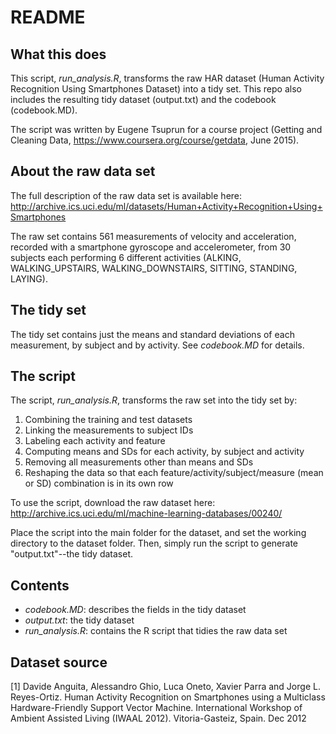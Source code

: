 # README

## What this does

This script, _run_analysis.R_, transforms the raw HAR dataset (Human Activity Recognition Using Smartphones Dataset) into a tidy set. This repo also includes the resulting tidy dataset (output.txt) and the codebook (codebook.MD).

The script was written by Eugene Tsuprun for a course project (Getting and Cleaning Data, https://www.coursera.org/course/getdata, June 2015).

## About the raw data set

The full description of the raw data set is available here: http://archive.ics.uci.edu/ml/datasets/Human+Activity+Recognition+Using+Smartphones

The raw set contains 561 measurements of velocity and acceleration, recorded with a smartphone gyroscope and accelerometer, from 30 subjects each performing 6 different activities (ALKING, WALKING_UPSTAIRS, WALKING_DOWNSTAIRS, SITTING, STANDING, LAYING).

## The tidy set

The tidy set contains just the means and standard deviations of each measurement, by subject and by activity. See _codebook.MD_ for details.

## The script

The script, _run_analysis.R_, transforms the raw set into the tidy set by:

1. Combining the training and test datasets
2. Linking the measurements to subject IDs
3. Labeling each activity and feature
4. Computing means and SDs for each activity, by subject and activity
5. Removing all measurements other than means and SDs
6. Reshaping the data so that each feature/activity/subject/measure (mean or SD) combination is in its own row

To use the script, download the raw dataset here: http://archive.ics.uci.edu/ml/machine-learning-databases/00240/

Place the script into the main folder for the dataset, and set the working directory to the dataset folder. Then, simply run the script to generate "output.txt"--the tidy dataset.

## Contents

* _codebook.MD_: describes the fields in the tidy dataset
* _output.txt_: the tidy dataset
* _run_analysis.R_: contains the R script that tidies the raw data set


## Dataset source

[1] Davide Anguita, Alessandro Ghio, Luca Oneto, Xavier Parra and Jorge L. Reyes-Ortiz. Human Activity Recognition on Smartphones using a Multiclass Hardware-Friendly Support Vector Machine. International Workshop of Ambient Assisted Living (IWAAL 2012). Vitoria-Gasteiz, Spain. Dec 2012
